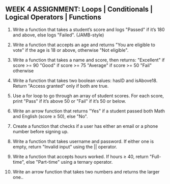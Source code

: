 ## WEEK 4 ASSIGNMENT: Loops | Conditionals | Logical Operators | Functions

1. Write a function that takes a student’s score and logs "Passed" if it’s 180 and above, else logs "Failed". (JAMB-style)

2. Write a function that accepts an age and returns "You are eligible to vote" if the age is 18 or above, otherwise "Not eligible".

3. Write a function that takes a name and score, then returns:
"Excellent" if score >= 90
"Good" if score >= 75
"Average" if score >= 50
"Fail" otherwise

4. Write a function that takes two boolean values: hasID and isAbove18. Return "Access granted" only if both are true.

5. Use a for loop to go through an array of student scores. For each score, print "Pass" if it’s above 50 or "Fail" if it’s 50 or below.

6. Write an arrow function that returns "Yes" if a student passed both Math and English (score ≥ 50), else "No".

7. Create a function that checks if a user has either an email or a phone number before signing up.

8. Write a function that takes username and password. If either one is empty, return "Invalid input" using the || operator.

9. Write a function that accepts hours worked. If hours ≥ 40, return "Full-time", else "Part-time" using a ternary operator.

10. Write an arrow function that takes two numbers and returns the larger one..